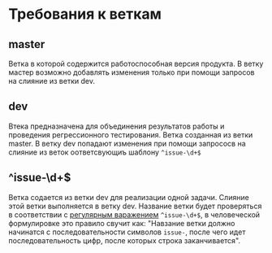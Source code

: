 # Требования к веткам

## master

Ветка в которой содержится работоспособная версия продукта. В ветку мастер возможно добавлять изменения только при помощи запросов на слияние из ветки dev.

## dev

Втека предназначена для объединения результатов работы и проведения регрессионного тестирования. Ветка созданная из ветки master. В ветку dev попадают изменения при помощи запрососв на слияние из веток оответсвующиъ шаблону `^issue-\d+$`

## ^issue-\d+$

Ветка содается из ветки dev для реализации одной задачи. Слияние этой ветки выполняется в ветку dev. Название ветки будет проверяться в соответствии с [регулярным варажением](https://ru.wikipedia.org/wiki/%D0%A0%D0%B5%D0%B3%D1%83%D0%BB%D1%8F%D1%80%D0%BD%D1%8B%D0%B5_%D0%B2%D1%8B%D1%80%D0%B0%D0%B6%D0%B5%D0%BD%D0%B8%D1%8F) `^issue-\d+$`, в человеческой формулировке это правило свучит как: "Навзание ветки должно начинатся с последовательности символов `issue-`, после чего идет последовательность цифр, после которых строка заканчивается".
